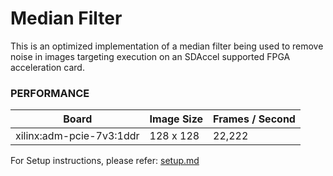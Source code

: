 Median Filter
======================

This is an optimized implementation of a median filter being used to remove noise in images targeting execution on an SDAccel supported FPGA acceleration card.

### PERFORMANCE
Board|Image Size|Frames / Second
-----|-----|-----
xilinx:adm-pcie-7v3:1ddr|128 x 128|22,222

For Setup instructions, please refer: [setup.md][]

[setup.md]: setup.md

